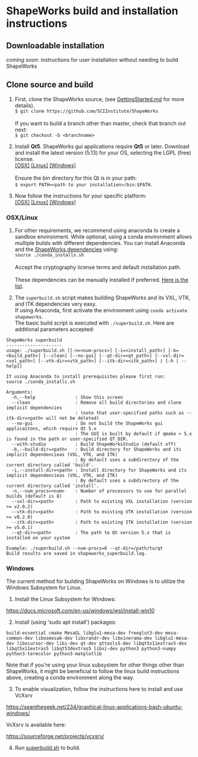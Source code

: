 # ShapeWorks build and installation instructions

## Downloadable installation

_coming soon:_ instructions for user installation without needing to build ShapeWorks

## Clone source and build

1. First, clone the ShapeWorks source, (see [GettingStarted.md](GettingStarted.md#source-and-branches) for more details).  
`$ git clone https://github.com/SCIInstitute/ShapeWorks`  
<br>If you want to build a branch other than master, check that branch out next:  
`$ git checkout -b <branchname>`

2. Install **Qt5**. ShapeWorks gui applications require **Qt5** or later. Download and install the latest version (5.13) for your OS, selecting the LGPL (free) license.  
[[OSX]](https://download.qt.io/archive/qt/5.13/5.13.0/qt-opensource-mac-x64-5.13.0.dmg) [[Linux]](https://download.qt.io/archive/qt/5.13/5.13.0/qt-opensource-linux-x64-5.13.0.run) [[Windows]](https://download.qt.io/archive/qt/5.13/5.13.0/qt-opensource-windows-x86-5.13.0.exe)  
<br>Ensure the bin directory for this Qt is in your path:  
`$ export PATH=<path to your installation>/bin:$PATH`.

3. Now follow the instructions for your specific platform:  
[[OSX]](#osx/linux) [[Linux]](#osx/linux) [[Windows]](#windows)


### OSX/Linux

1. For other requirements, we recommend using anaconda to create a sandbox environment. While optional, using a conda environment allows multiple builds with different dependencies. You can install Anaconda and the [ShapeWorks dependencies](deps.txt) using:  
`source ./conda_installs.sh`  
<br>Accept the cryptography license terms and default installation path.  
<br>These dependencies can be manually installed if preferred. [Here is the list](deps.txt).

2. The `superbuild.sh` script makes building ShapeWorks and its VXL, VTK, and ITK dependencies very easy.  
If using Anaconda, first activate the environment using `conda activate shapeworks`.  
The basic build script is executed with `./superbuild.sh`. Here are additional parameters accepted:
```
ShapeWorks superbuild
---------------------
usage: ./superbuild.sh [[-n=<num-procs>] [-i=<install_path>] [-b=<build_path>] [--clean] [--no-gui] [--qt-dir=<qt_path>] [--vxl-dir=<vxl_path>] [--vtk-dir=<vtk_path>] [--itk-dir=<itk_path>] | [-h | --help]]

If using Anaconda to install prerequisites please first run:
source ./conda_installs.sh

Arguments:
  -h,--help               : Show this screen
  --clean                 : Remove all build directories and clone implicit dependencies
                          : (note that user-specified paths such as --itk-dir=<path> will not be deleted)
  --no-gui                : Do not build the ShapeWorks gui applicaitons, which require Qt 5.x
                          : The GUI is built by default if qmake > 5.x is found in the path or user-specified QT_DIR.
  --with-studio           : Build ShapeWorksStudio (default off)
  -b,--build-dir=<path>   : Build directory for ShapeWorks and its implicit dependencieas (VXL, VTK, and ITK)
                          : By default uses a subdirectory of the current directory called 'build'.
  -i,--install-dir=<path> : Install directory for ShapeWorks and its implicit dependencieas (VXL, VTK, and ITK)
                          : By default uses a subdirectory of the current directory called 'install'.
  -n,--num_procs=<num>    : Number of processors to use for parallel builds (default is 8)
  --vxl-dir=<path>        : Path to existing VXL installation (version >= v2.0.2)
  --vtk-dir=<path>        : Path to existing VTK installation (version >= v8.2.0)
  --itk-dir=<path>        : Path to existing ITK installation (version >= v5.0.1)
  --qt-dir=<path>         : The path to Qt version 5.x that is installed on your system

Example: ./superbuild.sh --num-procs=8 --qt-dir=/path/to/qt
Build results are saved in shapeworks_superbuild.log.
```

### Windows

The current method for building ShapeWorks on Windows is to utilize the Windows Subsystem for Linux.

1. Install the Linux Subsystem for Windows:

https://docs.microsoft.com/en-us/windows/wsl/install-win10

2. Install (using 'sudo apt install') packages:
```
build-essential cmake MesaGL libglu1-mesa-dev freeglut3-dev mesa-common-dev libosmesa6-dev libxrandr-dev libxinerama-dev libglu1-mesa-dev libxcursor-dev libi-dev qt-dev qttools5-dev libqt5x11extras5-dev libqt5x11extras5 libqt53dextras5 libxi-dev python3 python3-numpy python3-termcolor python3-matplotlib
```
Note that if you're using your linux subsystem for other things other than ShapeWorks, it might be beneficial to follow the linux build instructions above, creating a conda environment along the way.

3. To enable visualization, follow the instructions here to install and use VcXsrv

https://seanthegeek.net/234/graphical-linux-applications-bash-ubuntu-windows/

VcXsrv is available here:

https://sourceforge.net/projects/vcxsrv/

4. Run [superbuild.sh](superbuild.sh) to build.
